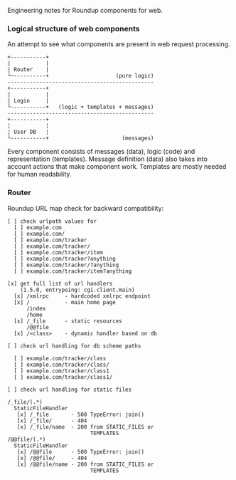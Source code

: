 
Engineering notes for Roundup components for web.


### Logical structure of web components

An attempt to see what components are present in
web request processing.

    +-----------+
    |           |
    | Router    |
    └─----------+                     (pure logic)
    ----------------------------------------------
    +-----------+    
    |           |    
    | Login     |    
    └-----------+   (logic + templates + messages)
    ----------------------------------------------
    +-----------+
    ¦           ¦
    ¦ User DB   ¦
    └-----------+                       (messages)


Every component consists of messages (data), logic
(code) and representation (templates). Message
definition (data) also takes into account actions
that make component work. Templates are mostly
needed for human readability. 


### Router

Roundup URL map check for backward compatibility:

    [ ] check urlpath values for
      [ ] example.com
      [ ] example.com/
      [ ] example.com/tracker
      [ ] example.com/tracker/
      [ ] example.com/tracker/item
      [ ] example.com/tracker?anything
      [ ] example.com/tracker/?anything
      [ ] example.com/tracker/item?anything

    [x] get full list of url handlers
        (1.5.0, entrypoing: cgi.client.main)
      [x] /xmlrpc     - hardcoded xmlrpc endpoint
      [x] /           - main home page
          /index
          /home
      [x] /_file      - static resources
          /@@file
      [x] /<class>    - dynamic handler based on db

    [ ] check url handling for db scheme paths

      [ ] example.com/tracker/class
      [ ] example.com/tracker/class/
      [ ] example.com/tracker/class1
      [ ] example.com/tracker/class1/

    [ ] check url handling for static files

    /_file/(.*) 
      StaticFileHandler
       [x] /_file       - 500 TypeError: join()
       [x] /_file/      - 404
       [x] /_file/name  - 200 from STATIC_FILES or
                              TEMPLATES
    /@@file/(.*)
      StaticFileHandler
       [x] /@@file      - 500 TypeError: join()
       [x] /@@file/     - 404
       [x] /@@file/name - 200 from STATIC_FILES or
                              TEMPLATES 

